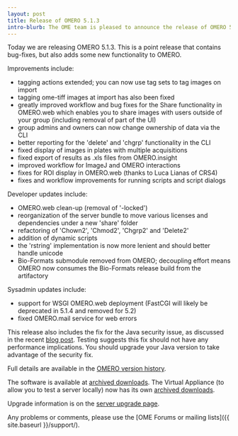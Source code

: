 ```yaml
---
layout: post
title: Release of OMERO 5.1.3
intro-blurb: The OME team is pleased to announce the release of OMERO 5.1.3
---
```

Today we are releasing OMERO 5.1.3. This is a point release that contains bug-fixes, but also adds some new functionality to OMERO.

Improvements include:

* tagging actions extended; you can now use tag sets to tag images on import
* tagging ome-tiff images at import has also been fixed
* greatly improved workflow and bug fixes for the Share functionality in OMERO.web which enables you to share images with users outside of your group (including removal of part of the UI)
* group admins and owners can now change ownership of data via the CLI
* better reporting for the 'delete' and 'chgrp' functionality in the CLI
* fixed display of images in plates with multiple acquisitions
* fixed export of results as .xls files from OMERO.insight
* improved workflow for ImageJ and OMERO interactions
* fixes for ROI display in OMERO.web (thanks to Luca Lianas of CRS4)
* fixes and workflow improvements for running scripts and script dialogs

Developer updates include:

* OMERO.web clean-up (removal of '-locked')
* reorganization of the server bundle to move various licenses and dependencies under a new 'share' folder
* refactoring of 'Chown2', 'Chmod2', 'Chgrp2' and 'Delete2'
* addition of dynamic scripts
* the 'rstring' implementation is now more lenient and should better handle unicode
* Bio-Formats submodule removed from OMERO; decoupling effort means OMERO now consumes the Bio-Formats release build from the artifactory

Sysadmin updates include:

* support for WSGI OMERO.web deployment (FastCGI will likely be deprecated in 5.1.4 and removed for 5.2)
* fixed OMERO.mail service for web errors

This release also includes the fix for the Java security issue, as discussed in the recent [blog post](https://blog.openmicroscopy.org/tech-issues/2015/07/21/java-issue/). Testing suggests this fix should not have any performance implications. You should upgrade your Java version to take advantage of the security fix.

Full details are available in the [OMERO version history](https://docs.openmicroscopy.org/latest/omero5.1/users/history.html).

The software is available at [archived downloads](https://downloads.openmicroscopy.org/omero/5.1.3).
The Virtual Appliance (to allow you to test a server locally) now has its own [archived downloads](https://downloads.openmicroscopy.org/omero-virtual-appliance/5.1.3).

Upgrade information is on the [server upgrade page](https://docs.openmicroscopy.org/latest/omero5.1/sysadmins/server-upgrade.html).

Any problems or comments, please use the [OME Forums or mailing lists]({{ site.baseurl }}/support/).
